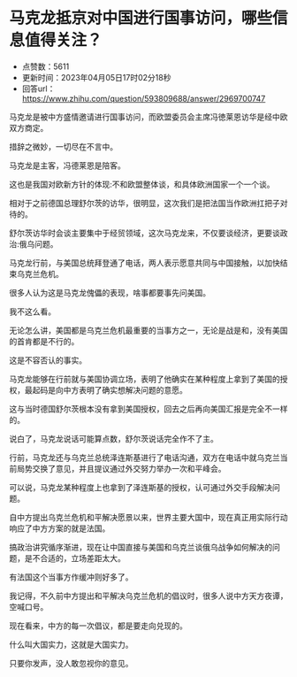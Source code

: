 # 马克龙抵京对中国进行国事访问，哪些信息值得关注？
- 点赞数：5611
- 更新时间：2023年04月05日17时02分18秒
- 回答url：https://www.zhihu.com/question/593809688/answer/2969700747
<body>
 <p data-pid="NBb98kbQ">马克龙是被中方盛情邀请进行国事访问，而欧盟委员会主席冯徳莱恩访华是经中欧双方商定。</p>
 <p data-pid="sR_EiHAf">措辞之微妙，一切尽在不言中。</p>
 <p data-pid="H1gCRxRy">马克龙是主客，冯德莱恩是陪客。</p>
 <p data-pid="byOHGZ36">这也是我国对欧新方针的体现:不和欧盟整体谈，和具体欧洲国家一个一个谈。</p>
 <p data-pid="0YGvvIY8">相对于之前德国总理舒尔茨的访华，很明显，这次我们是把法国当作欧洲扛把子对待的。</p>
 <p data-pid="suxK41hy">舒尔茨访华时会谈主要集中于经贸领域，这次马克龙来，不仅要谈经济，更要谈政治:俄乌问题。</p>
 <p data-pid="Jp5T3RQr">马克龙行前，与美国总统拜登通了电话，两人表示愿意共同与中国接触，以加快结束乌克兰危机。</p>
 <p data-pid="RNBa3rNm">很多人认为这是马克龙傀儡的表现，啥事都要事先问美国。</p>
 <p data-pid="5z2-i59c">我不这么看。</p>
 <p data-pid="t3Xt_qfK">无论怎么讲，美国都是乌克兰危机最重要的当事方之一，无论是战是和，没有美国的首肯都是不行的。</p>
 <p data-pid="tJlw9BXY">这是不容否认的事实。</p>
 <p data-pid="dWAYwm-7">马克龙能够在行前就与美国协调立场，表明了他确实在某种程度上拿到了美国的授权，最起码是向中方表明了确实想解决问题的意愿。</p>
 <p data-pid="sUwRig4V">这与当时德国舒尔茨根本没有拿到美国授权，回去之后再向美国汇报是完全不一样的。</p>
 <p data-pid="9tHmKEya">说白了，马克龙说话可能算点数，舒尔茨说话完全作不了主。</p>
 <p data-pid="DnB7rtcT">行前，马克龙还与乌克兰总统泽连斯基进行了电话沟通，双方在电话中就乌克兰当前局势交换了意见，并且提议通过外交努力举办一次和平峰会。</p>
 <p data-pid="qM0y8d53">可以说，马克龙某种程度上也拿到了泽连斯基的授权，认可通过外交手段解决问题。</p>
 <p data-pid="W-pIGFXp">自中方提出乌克兰危机和平解决愿景以来，世界主要大国中，现在真正用实际行动响应了中方方案的就是法国。</p>
 <p data-pid="c-HF6jBx">搞政治讲究循序渐进，现在让中国直接与美国和乌克兰谈俄乌战争如何解决的问题，是不合适的，立场差距太大。</p>
 <p data-pid="zPfsb208">有法国这个当事方作缓冲则好多了。</p>
 <p data-pid="yOr36QXQ">我记得，不久前中方提出和平解决乌克兰危机的倡议时，很多人说中方天方夜谭，空喊口号。</p>
 <p data-pid="toiaALzu">现在看来，中方的每一次倡议，都是要走向兑现的。</p>
 <p data-pid="KxDFKyhQ">什么叫大国实力，这就是大国实力。</p>
 <p data-pid="-BDH-3aO">只要你发声，没人敢忽视你的意见。</p>
</body>